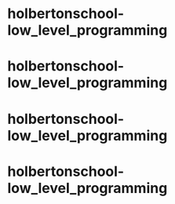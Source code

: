 # holbertonschool-low_level_programming
# holbertonschool-low_level_programming
# holbertonschool-low_level_programming
# holbertonschool-low_level_programming
